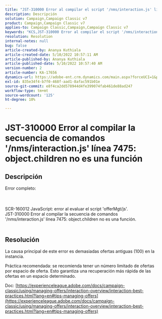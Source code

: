 ```yaml
---
title: "JST-310000 Error al compilar el script '/nms/interaction.js' línea 7475: object.children no es una función"
description: Descripción
solution: Campaign,Campaign Classic v7
product: Campaign,Campaign Classic v7
applies-to: Campaign Classic,Campaign,Campaign Classic v7
keywords: "KCS,JST-310000 Error al compilar el script '/nms/interaction.js' línea 7475: object.children no es una función"
resolution: Resolution
internal-notes: null
bug: false
article-created-by: Ananya Kuthiala
article-created-date: 5/10/2022 10:57:11 AM
article-published-by: Ananya Kuthiala
article-published-date: 5/10/2022 10:57:40 AM
version-number: 2
article-number: KA-17656
dynamics-url: https://adobe-ent.crm.dynamics.com/main.aspx?forceUCI=1&pagetype=entityrecord&etn=knowledgearticle&id=d9e69ff0-4fd0-ec11-a7b5-0022480a8e40
exl-id: 835e34f4-b7f0-468f-aad1-8afac591b01e
source-git-commit: e8f4ca2dd578944d4fe399074fab461de88ad247
workflow-type: tm+mt
source-wordcount: '125'
ht-degree: 10%

---
```


# JST-310000 Error al compilar la secuencia de comandos &#39;/nms/interaction.js&#39; línea 7475: object.children no es una función

## Descripción

Error completo:<br><br> <br><br>SCR-160012 JavaScript: error al evaluar el script &#39;offerMgt/js&#39;.
<br>JST-310000 Error al compilar la secuencia de comandos &#39;/nms/interaction.js&#39; línea 7475: object.children no es una función.
<br> 

## Resolución


La causa principal de este error es demasiadas ofertas antiguas (100) en la instancia.

Práctica recomendada: se recomienda tener un número limitado de ofertas por espacio de oferta. Esto garantiza una recuperación más rápida de las ofertas en un espacio determinado.

Doc: [https://experienceleague.adobe.com/docs/campaign-classic/using/managing-offers/interaction-overview/interaction-best-practices.html?lang=en#tips-managing-offers](https://experienceleague.adobe.com/docs/campaign-classic/using/managing-offers/interaction-overview/interaction-best-practices.html?lang=en#tips-managing-offers)
